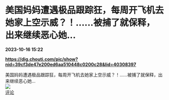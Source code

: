 # 美国妈妈遭遇极品跟踪狂，每周开飞机去她家上空示威？！......被捕了就保释，出来继续恶心她...

**2023-10-16 15:22**

**https://dig.chouti.com/pic/show?nid=39cf3de47e200ed6aa510448c0200c28&lid=40308397**

美国妈妈遭遇极品跟踪狂，每周开飞机去她家上空示威？！......被捕了就保释，出来继续恶心她...  
![](https://img3.chouti.com/CHOUTI_231016_67AFDEE6043A4A2DB48137D0C293C5FC.jpg)  
[评论](https://m.chouti.com/link/40308397)